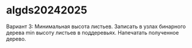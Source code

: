 # algds20242025
Вариант 3: Минимальная высота листьев.
Записать в узлах бинарного дерева min высоту листьев в поддеревьях. Напечатать полученное дерево.